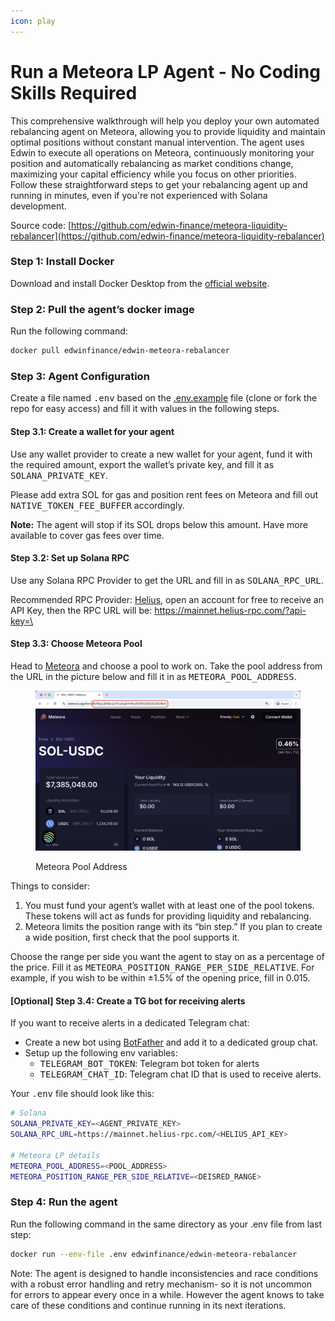 ```yaml
---
icon: play
---
```


# Run a Meteora LP Agent - No Coding Skills Required

This comprehensive walkthrough will help you deploy your own automated rebalancing agent on Meteora, allowing you to provide liquidity and maintain optimal positions without constant manual intervention. The agent uses Edwin to execute all operations on Meteora, continuously monitoring your position and automatically rebalancing as market conditions change, maximizing your capital efficiency while you focus on other priorities. Follow these straightforward steps to get your rebalancing agent up and running in minutes, even if you're not experienced with Solana development.

Source code: [https://github.com/edwin-finance/meteora-liquidity-rebalancer](https://github.com/edwin-finance/meteora-liquidity-rebalancer)

### Step 1: Install Docker

Download and install Docker Desktop from the [official website](https://www.docker.com/get-started/).

### Step 2: Pull the agent’s docker image

Run the following command:

```bash
docker pull edwinfinance/edwin-meteora-rebalancer
```

### Step 3: Agent Configuration

Create a file named <kbd>.env</kbd> based on the [.env.example](https://github.com/edwin-finance/edwin/blob/main/.env.example) file (clone or fork the repo for easy access) and fill it with values in the following steps.

#### Step 3.1: Create a wallet for your agent

Use any wallet provider to create a new wallet for your agent, fund it with the required amount, export the wallet’s private key, and fill it as <kbd>SOLANA\_PRIVATE\_KEY</kbd>.

Please add extra SOL for gas and position rent fees on Meteora and fill out <kbd>NATIVE\_TOKEN\_FEE\_BUFFER</kbd> accordingly.

**Note:** The agent will stop if its SOL drops below this amount. Have more available to cover gas fees over time.

#### Step 3.2: Set up Solana RPC

Use any Solana RPC Provider to get the URL and fill in as <kbd>SOLANA\_RPC\_URL</kbd>.

Recommended RPC Provider: [Helius](https://www.helius.dev/), open an account for free to receive an API Key, then the RPC URL will be: [https://mainnet.helius-rpc.com/?api-key=\<your-api-key>](https://mainnet.helius-rpc.com/?api-key=%3Cyour-api-key%3E)

#### Step 3.3: Choose Meteora Pool

Head to [Meteora](https://meteora.ag/pools) and choose a pool to work on. Take the pool address from the URL in the picture below and fill it in as <kbd>METEORA\_POOL\_ADDRESS</kbd>.

<figure><img src="../.gitbook/assets/meteora-pool-address.png" alt=""><figcaption><p>Meteora Pool Address</p></figcaption></figure>

Things to consider:

1. You must fund your agent’s wallet with at least one of the pool tokens. These tokens will act as funds for providing liquidity and rebalancing.
2. Meteora limits the position range with its “bin step.” If you plan to create a wide position, first check that the pool supports it.

Choose the range per side you want the agent to stay on as a percentage of the price. Fill it as <kbd>METEORA\_POSITION\_RANGE\_PER\_SIDE\_RELATIVE</kbd>. For example, if you wish to be within ±1.5% of the opening price, fill in 0.015.

#### \[Optional] Step 3.4: Create a TG bot for receiving alerts

If you want to receive alerts in a dedicated Telegram chat:

* Create a new bot using [BotFather](https://t.me/BotFather) and add it to a dedicated group chat.
* Setup up the following env variables:
  * <kbd>TELEGRAM\_BOT\_TOKEN</kbd>: Telegram bot token for alerts
  * <kbd>TELEGRAM\_CHAT\_ID</kbd>: Telegram chat ID that is used to receive alerts.

Your <kbd>.env</kbd> file should look like this:

```bash
# Solana
SOLANA_PRIVATE_KEY=<AGENT_PRIVATE_KEY>
SOLANA_RPC_URL=https://mainnet.helius-rpc.com/<HELIUS_API_KEY>

# Meteora LP details
METEORA_POOL_ADDRESS=<POOL_ADDRESS>
METEORA_POSITION_RANGE_PER_SIDE_RELATIVE=<DEISRED_RANGE>
```

### Step 4: Run the agent

Run the following command in the same directory as your .env file from last step:

```bash
docker run --env-file .env edwinfinance/edwin-meteora-rebalancer
```

Note: The agent is designed to handle inconsistencies and race conditions with a robust error handling and retry mechanism- so it is not uncommon for errors to appear every once in a while. However the agent knows to take care of these conditions and continue running in its next iterations.
